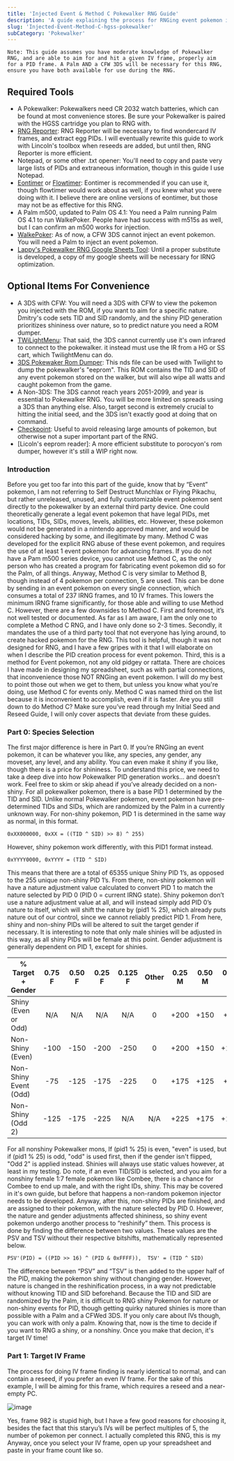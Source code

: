 ```yaml
---
title: 'Injected Event & Method C Pokewalker RNG Guide'
description: 'A guide explaining the process for RNGing event pokemon injected with external tools, and the use of injected pokemon Method C RNG. Essentially Part 9 of the original guide. Spinda will be covered separately.'
slug: 'Injected-Event-Method-C-hgss-pokewalker'
subCategory: 'Pokewalker'
---
```


```
Note: This guide assumes you have moderate knowledge of Pokewalker RNG, and are able to aim for and hit a given IV frame, properly aim for a PID frame. A Palm AND a CFW 3DS will be necessary for this RNG, ensure you have both available for use during the RNG. 
```
## Required Tools
- A Pokewalker: Pokewalkers need CR 2032 watch batteries, which can be found at most convenience stores. Be sure your Pokewalker is paired with the HGSS cartridge you plan to RNG with.  
- [RNG Reporter](https://github.com/Admiral-Fish/RNGReporter/releases/tag/v10.3.4): RNG Reporter will be necessary to find wondercard IV frames, and extract egg PIDs. I will eventually rewrite this guide to work with Lincoln's toolbox when reseeds are added, but until then, RNG Reporter is more efficient.  
- Notepad, or some other .txt opener: You'll need to copy and paste very large lists of PIDs and extraneous information, though in this guide I use Notepad.  
- [Eontimer](https://github.com/dylmeadows/EonTimer/releases) or [Flowtimer](https://github.com/stringflow/FlowTimer-Java/releases): Eontimer is recommended if you can use it, though flowtimer would work about as well, if you knew what you were doing with it. I believe there are online versions of eontimer, but those may not be as effective for this RNG. 
- A Palm m500, updated to Palm OS 4.1: You need a Palm running Palm OS 4.1 to run WalkePoker. People have had success with m515s as well, but I can confirm an m500 works for injection.
- [WalkePoker](https://dmitry.gr/?r=05.Projects&proj=28.%20pokewalker): As of now, a CFW 3DS cannot inject an event pokemon. You will need a Palm to inject an event pokemon. 
- [Lappy's Pokewalker RNG Google Sheets Tool](https://docs.google.com/spreadsheets/d/1J0fD1pzn5EW3XjzKpW-ubcZ3nUAI8A6bEzt2n1ZWecU/edit?usp=sharing): Until a proper substitute is developed, a copy of my google sheets will be necessary for IRNG optimization. 

## Optional Items For Convenience 
- A 3DS with CFW: You will need a 3DS with CFW to view the pokemon you injected with the ROM, if you want to aim for a specific nature. Dmitry's code sets TID and SID randomly, and the shiny PID generation prioritizes shininess over nature, so to predict nature you need a ROM dumper. 
- [TWiLightMenu](https://github.com/DS-Homebrew/TWiLightMenu/releases): That said, the 3DS cannot currently use it's own infrared to connect to the pokewalker. it instead must use the IR from a HG or SS cart, which TwilightMenu can do.
- [3DS Pokewaker Rom Dumper](https://pcy.be/tmp/miscbin/auxspi-ir.nds): This nds file can be used with Twilight to dump the pokewalker's "eeprom". This ROM contains the TID and SID of any event pokemon stored on the walker, but will also wipe all watts and caught pokemon from the game.
- A Non-3DS: The 3DS cannot reach years 2051-2099, and year is essential to Pokewalker RNG. You will be more limited on spreads using a 3DS than anything else. Also, target second is extremely crucial to hitting the initial seed, and the 3DS isn't exactly good at doing that on command. 
- [Checkpoint](https://github.com/FlagBrew/Checkpoint/releases): Useful to avoid releasing large amounts of pokemon, but otherwise not a super important part of the RNG. 
- [Licoln's eeprom reader]: A more efficient substitute to porocyon's rom dumper, however it's still a WIP right now. 

### Introduction
Before you get too far into this part of the guide, know that by “Event” pokemon, I am not referring to Self Destruct Munchlax or Flying Pikachu, but rather unreleased, unused, and fully customizable event pokemon sent directly to the pokewalker by an external third party device. One could theoretically generate a legal event pokemon that have legal PIDs, met locations, TIDs, SIDs, moves, levels, abilities, etc. However, these pokemon would not be generated in a nintendo approved manner, and would be considered hacking by some, and illegitimate by many. 
Method C was developed for the explicit RNG abuse of these event pokemon, and requires the use of at least 1 event pokemon for advancing frames. If you do not have a Pam m500 series device, you cannot use Method C, as the only person who has created a program for fabricating event pokemon did so for the Palm, of all things. Anyway, Method C is very similar to Method B, though instead of 4 pokemon per connection, 5 are used. 
This can be done by sending in an event pokemon on every single connection, which consumes a total of 237 IRNG frames, and 10 IV frames. This lowers the minimum IRNG frame significantly, for those able and willing to use Method C. However, there are a few downsides to Method C. 
First and foremost, it’s not well tested or documented. As far as I am aware, I am the only one to complete a Method C RNG, and I have only done so 2-3 times. 
Secondly, it mandates the use of a third party tool that not everyone has lying around, to create hacked pokemon for the RNG. This tool is helpful, though it was not designed for RNG, and I have a few gripes with it that I will elaborate on when I describe the PID creation process for event pokemon. 
Third, this is a method for Event pokemon, not any old pidgey or rattata. There are choices I have made in designing my spreadsheet, such as with partial connections, that  inconvenience those NOT RNGing an event pokemon. I will do my best to point those out when we get to them, but unless you know what you're doing, use Method C for events only. 
Method C was named third on the list because it is inconvenient to accomplish, even if it is faster. Are you still down to do Method C? Make sure you’ve read through my Initial Seed and Reseed Guide, I will only cover aspects that deviate from these guides. 
### Part 0: Species Selection
The first major difference is here in Part 0. If you’re RNGing an event pokemon, it can be whatever you like, any species, any gender, any moveset, any level, and any ability. You can even make it shiny if you like, though there is a price for shininess. 
To understand this price, we need to take a deep dive into how Pokewalker PID generation works… and doesn’t work. Feel free to skim or skip ahead if you’ve already decided on a non-shiny. 
For all pokewalker pokemon, there is a base PID 1 determined by the TID and SID. Unlike normal Pokewalker pokemon, event pokemon have pre-determined TIDs and SIDs, which are randomized by the Palm in a currently unknown way. 
For non-shiny pokemon, PID 1 is determined in the same way as normal, in this format.
```
0xXX000000, 0xXX = ((TID ^ SID) >> 8) ^ 255)
```
However, shiny pokemon work differently, with this PID1 format instead. 
```
0xYYYY0000, 0xYYYY = (TID ^ SID)
```
This means that there are a total of 65355 unique Shiny PID 1’s, as opposed to the 255 unique non-shiny PID 1’s. From there, non-shiny pokemon will have a nature adjustment value calculated to convert PID 1 to match the nature selected by PID 0 (PID 0 = current IRNG state). 
Shiny pokemon don’t use a nature adjustment value at all, and will instead simply add PID 0’s nature to itself, which will shift the nature by (pid1 % 25), which already puts nature out of our control, since we cannot reliably predict PID 1. 
From here, shiny and non-shiny PIDs will be altered to suit the target gender if necessary. It is interesting to note that only male shinies will be adjusted in this way, as all shiny PIDs will be female at this point. Gender adjustment is generally dependent on PID 1, except for shinies. 

| % Target + Gender     | 0.75 F | 0.50 F | 0.25 F | 0.125 F | Other | 0.25 M | 0.50 M | 0.75 M | 0.875 M |
|-----------------------|:------:|:------:|:------:|:-------:|:-----:|:------:|:------:|:------:|:-------:|
| Shiny (Even or Odd)   |   N/A  | N/A    | N/A    |   N/A   |   0   |  +200  |  +150  |   +75  |   +50   |
| Non-Shiny (Even)      |  -100  |  -150  |  -200  |   -250  |   0   |  +200  |  +150  |  +100  |   +50   |
| Non-Shiny Event (Odd) |   -75  |  -125  |  -175  |   -225  |   0   |  +175  |  +125  |   +75  |   +25   |
| Non-Shiny (Odd 2)     |  -125  |  -175  |  -225  |   N/A   |  N/A  |  +225  |  +175  |  +125  |   +75   |

For all nonshiny Pokewalker mons, If (pid1 % 25) is even, "even" is used, but if (pid1 % 25) is odd, "odd" is used first, then if the gender isn't flipped, "Odd 2" is applied instead. Shinies will always use static values however, at least in my testing. 
Do note, if an even TID/SID is selected, and you aim for a nonshiny female 1:7 female pokemon like Combee, there is a chance for Combee to end up male, and with the right IDs, shiny. This may be covered in it's own guide, but before that happens a non-random pokemon injector needs to be developed. 
Anyway, after this, non-shiny PIDs are finished, and are assigned to their pokemon, with the nature selected by PID 0. However, the nature and gender adjustments affected shininess, so shiny event pokemon undergo another process to “reshinify” them. 
This process is done by finding the difference between two values. These values are the PSV and TSV without their respective bitshifts, mathematically represented below.
```
PSV'(PID) = ((PID >> 16) ^ (PID & 0xFFFF)),  TSV' = (TID ^ SID)
```
The difference between “PSV” and “TSV”  is then added to the upper half of the PID, making the pokemon shiny without changing gender. However, nature is changed in the reshinification process, in a way not predictable without knowing TID and SID beforehand. 
Because the TID and SID are randomized by the Palm, it is difficult to RNG shiny Pokemon for nature or non-shiny events for PID, though getting quirky natured shinies is more than possible with a Palm and a CFWed 3DS. If you only care about IVs though, you can work with only a palm. 
Knowing that, now is the time to decide if you want to RNG a shiny, or a nonshiny. Once you make that decion, it's target IV time!
### Part 1: Target IV Frame
The process for doing IV frame finding is nearly identical to normal, and can contain a reseed, if you prefer an even IV frame. For the sake of this example, I will be aiming for this frame, which requires a reseed and a near-empty PC.

![image](https://user-images.githubusercontent.com/86489014/134826022-9a2e17e2-ab6f-4573-8df2-2a56681851ed.png)

Yes, frame 982 is stupid high, but I have a few good reasons for choosing it, besides the fact that this staryu’s IVs will be perfect multiples of 5, the number of pokemon per connect. I actually completed this RNG, this is my 
Anyway, once you select your IV frame, open up your spreadsheet and paste in your frame count like so.
